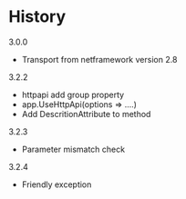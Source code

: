 

# History

3.0.0

+ Transport from netframework version 2.8

3.2.2

+ httpapi add group property
+ app.UseHttpApi(options => ....)
+ Add DescritionAttribute to method

3.2.3

+ Parameter mismatch check

3.2.4

+ Friendly exception
